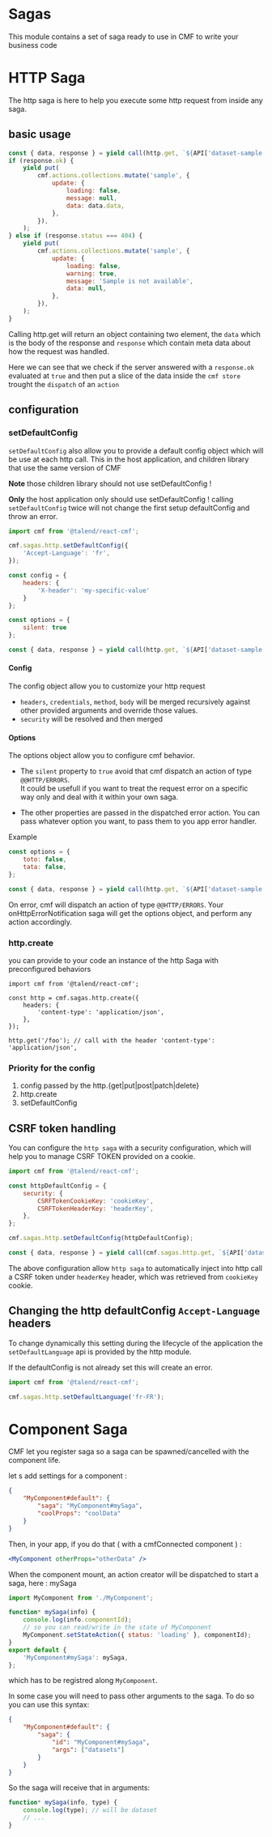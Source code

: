 # Sagas

This module contains a set of saga ready to use in CMF to write your business code

# HTTP Saga

The http saga is here to help you execute some http request from inside any saga.

## basic usage

```javascript
const { data, response } = yield call(http.get, `${API['dataset-sample']}/${datasetId}`);
if (response.ok) {
	yield put(
		cmf.actions.collections.mutate('sample', {
			update: {
				loading: false,
				message: null,
				data: data.data,
			},
		}),
	);
} else if (response.status === 404) {
	yield put(
		cmf.actions.collections.mutate('sample', {
			update: {
				loading: false,
				warning: true,
				message: 'Sample is not available',
				data: null,
			},
		}),
	);
}
```

Calling http.get will return an object containing two element, the `data` which is the body of the response and `response` which contain meta data about how the request was handled.

Here we can see that we check if the server answered with a `response.ok` evaluated at `true` and then put a slice of the data inside the `cmf store` trought the `dispatch` of an `action`

## configuration

### setDefaultConfig

`setDefaultConfig` also allow you to provide a default config object which will be use at each http call.
This in the host application, and children library that use the same version of CMF

**Note** those children library should not use setDefaultConfig !

**Only** the host application only should use setDefaultConfig !
calling `setDefaultConfig` twice will not change the first setup defaultConfig and throw an error.

```javascript
import cmf from '@talend/react-cmf';

cmf.sagas.http.setDefaultConfig({
	'Accept-Language': 'fr',
});

const config = {
	headers: {
		'X-header': 'my-specific-value'
	}
};

const options = {
	silent: true
};

const { data, response } = yield call(http.get, `${API['dataset-sample']}/${datasetId}`, config, options);
```

#### Config

The config object allow you to customize your http request

- `headers`, `credentials`, `method`, `body` will be merged recursively against other provided arguments and override those values.
- `security` will be resolved and then merged

#### Options

The options object allow you to configure cmf behavior.

- The `silent` property to `true` avoid that cmf dispatch an action of type `@@HTTP/ERRORS`.<br/>
  It could be usefull if you want to treat the request error on a specific way only and deal with it within your own saga.

- The other properties are passed in the dispatched error action. You can pass whatever option you want, to pass them to you app error handler.

Example

```javascript
const options = {
    toto: false,
    tata: false,
};

const { data, response } = yield call(http.get, `${API['dataset-sample']}/${datasetId}`, config, options);
```

On error, cmf will dispatch an action of type `@@HTTP/ERRORS`. Your onHttpErrorNotification saga will get the options object, and perform any action accordingly.

### http.create

you can provide to your code an instance of the http Saga with preconfigured behaviors

```
import cmf from '@talend/react-cmf';

const http = cmf.sagas.http.create({
	headers: {
		'content-type': 'application/json',
	},
});

http.get('/foo'); // call with the header 'content-type': 'application/json',
```

### Priority for the config

1. config passed by the http.{get|put|post|patch|delete}
2. http.create
3. setDefaultConfig

## CSRF token handling

You can configure the `http saga` with a security configuration, which will help you to manage CSRF TOKEN provided on a cookie.

```javascript
import cmf from '@talend/react-cmf';

const httpDefaultConfig = {
	security: {
		CSRFTokenCookieKey: 'cookieKey',
		CSRFTokenHeaderKey: 'headerKey',
	},
};

cmf.sagas.http.setDefaultConfig(httpDefaultConfig);

const { data, response } = yield call(cmf.sagas.http.get, `${API['dataset-sample']}/${datasetId}`);
```

The above configuration allow `http saga` to automatically inject into http call a CSRF token under `headerKey` header, which was retrieved from `cookieKey` cookie.

## Changing the http defaultConfig `Accept-Language` headers

To change dynamically this setting during the lifecycle of the application the `setDefaultLanguage` api is provided by the http module.

If the defaultConfig is not already set this will create an error.

```javascript
import cmf from '@talend/react-cmf';

cmf.sagas.http.setDefaultLanguage('fr-FR');
```

# Component Saga

CMF let you register saga so a saga can be spawned/cancelled with the component life.

let s add settings for a component :

```json
{
	"MyComponent#default": {
		"saga": "MyComponent#mySaga",
		"coolProps": "coolData"
	}
}
```

Then, in your app, if you do that ( with a cmfConnected component ) :

```jsx
<MyComponent otherProps="otherData" />
```

When the component mount, an action creator will be dispatched to start a saga, here : mySaga

```javascript
import MyComponent from './MyComponent';

function* mySaga(info) {
	console.log(info.componentId);
	// so you can read/write in the state of MyComponent
	MyComponent.setStateAction({ status: 'loading' }, componentId);
}
export default {
	'MyComponent#mySaga': mySaga,
};
```

which has to be registred along `MyComponent`.

In some case you will need to pass other arguments to the saga.
To do so you can use this syntax:

```json
{
	"MyComponent#default": {
		"saga": {
			"id": "MyComponent#mySaga",
			"args": ["datasets"]
		}
	}
}
```

So the saga will receive that in arguments:

```javascript
function* mySaga(info, type) {
	console.log(type); // will be dataset
	// ...
}
```
